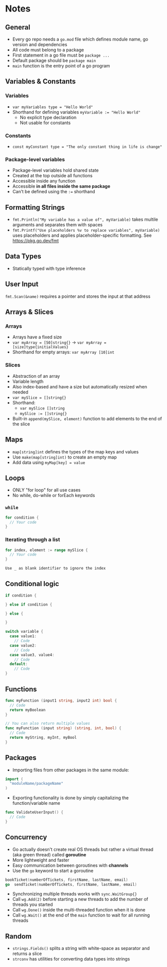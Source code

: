 # Notes

## General

- Every go repo needs a `go.mod` file which defines module name, go version and dependencies
- All code must belong to a package
- First statement in a go file must be `package ...`
- Default package should be `package main`
- `main` function is the entry point of a go program

## Variables & Constants

### Variables

- `var myVariables type = "Hello World"`
- Shorthand for defining variables `myVariable := "Hello World"`
  - No explicit type declaration
  - Not usable for constants

### Constants

- `const myConstant type = "The only constant thing in life is change"`

### Package-level variables

- Package-level variables hold shared state
- Created at the top outside all functions
- Accessible inside any function
- Accessible **in all files inside the same package**
- Can't be defined using the `:=` shorthand

## Formatting Strings

- `fmt.Println("My variable has a value of", myVariable)` takes multile arguments and separates them with spaces
- `fmt.Printf("Use placeholders %v to replace variables", myVariable)` uses placeholders and applies placeholder-specific formatting. See https://pkg.go.dev/fmt

## Data Types

- Statically typed with type inference

## User Input

`fmt.Scan(&name)` requires a pointer and stores the input at that address

## Arrays & Slices

### Arrays

- Arrays have a fixed size
- `var myArray = [50]string{}` -> `var myArray = [size]type{initialValues}`
- Shorthand for empty arrays: `var myArray [10]int`

### Slices

- Abstraction of an array
- Variable length
- Also index-based and have a size but automatically resized when needed
- `var mySlice = []string{}`
- Shorthand:
  - `var mySlice []string`
  - `mySlice := []string{}`
- Built-in `append(mySlice, element)` function to add elements to the end of the slice

## Maps

- `map[string]int` defines the types of the map keys and values
- Use `make(map[string]int)` to create an empty map
- Add data using `myMap[key] = value`

## Loops

- ONLY "for loop" for all use cases
- No while, do-while or forEach keywords

### `while`

```go
for condition {
  // Your code
}
```

### Iterating through a list

```go
for index, element := range mySlice {
  // Your code
}

Use _ as blank identifier to ignore the index
```

## Conditional logic

```go
if condition {

} else if condition {

} else {

}
```

```go
switch variable {
  case value1:
    // Code
  case value2:
    // Code
  case value3, value4:
    // Code
  default:
    // Code
}
```

## Functions

```go
func myFunction (input1 string, input2 int) bool {
  // Code
  return myBoolean
}

// You can also return multiple values
func myFunction (input string) (string, int, bool) {
  // Code
  return myString, myInt, myBool
}
```

## Packages

- Importing files from other packages in the same module:

```go
import (
  "moduleName/packageName"
)
```

- Exporting functionality is done by simply capitalizing the function/variable name

```go
func ValidateUserInput() {
  // Code
}
```

## Concurrency

- Go actually doesn't create real OS threads but rather a virtual thread (aka green thread) called **goroutine**
- More lightweight and faster
- Easy communication between goroutines with **channels**
- Use the `go` keyword to start a goroutine

```go
bookTicket(numberOfTickets, firstName, lastName, email)
go  sendTicket(numberOfTickets, firstName, lastName, email)
```

- Synchronizing multiple threads works with `sync.WaitGroup{}`
- Call `wg.Add(2)` before starting a new threads to add the number of threads you started
- Call `wg.Done()` inside the multi-threaded function when it is done
- Call `wg.Wait()` at the end of the `main` function to wait for all running threads

## Random

- `strings.Fields()` splits a string with white-space as separator and returns a slice
- `strconv` has utilities for converting data types into strings
